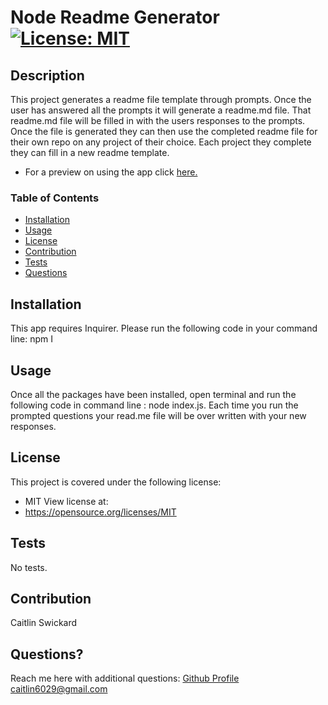 # Node Readme Generator [![License: MIT](https://img.shields.io/badge/License-MIT-yellow.svg)](https://opensource.org/licenses/MIT)


  ## Description
  This project generates a readme file template through prompts. Once the user has answered all the prompts it will generate a readme.md file. That readme.md file will be filled in with the users responses to the prompts. Once the file is generated they can then use the completed readme file for their own repo on any project of their choice. Each project they complete they can fill in a new readme template. 
  * For a preview on using the app click [here.]()
 
  ### Table of Contents
  * [Installation](#installation)
  * [Usage](#usage)
  * [License](#license)
  * [Contribution](#contribution)
  * [Tests](#tests)
  * [Questions](#questions)
  
  ## Installation
  This app requires Inquirer. Please run the following code in your command line: npm I

  ## Usage
  Once all the packages have been installed, open terminal and run the following code in command line : node index.js. Each time you run the prompted questions your read.me file will be over written with your new responses.

  ## License
  This project is covered under the following license:
  * MIT
  View license at:
  * https://opensource.org/licenses/MIT

  ## Tests
  No tests.

  ## Contribution
  Caitlin Swickard
  
  ## Questions?
  Reach me here with additional questions:
  [Github Profile](https://www.github.com/CaitlinSwickard)
  caitlin6029@gmail.com
